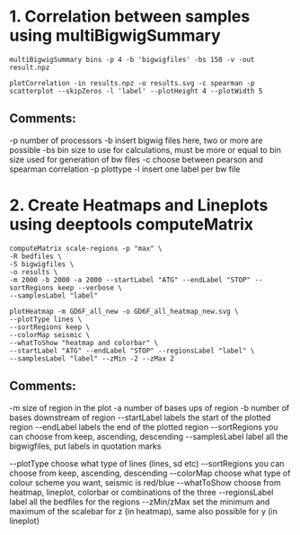 # 1. Correlation between samples using multiBigwigSummary

```{bash}
multiBigwigSummary bins -p 4 -b 'bigwigfiles' -bs 150 -v -out result.npz

plotCorrelation -in results.npz -o results.svg -c spearman -p scatterplot --skipZeros -l 'label' --plotHeight 4 --plotWidth 5 
```
## Comments:
-p number of processors
-b insert bigwig files here, two or more are possible
-bs bin size to use for calculations, must be more or equal to bin size used for generation of bw files
-c choose between pearson and spearman correlation
-p plottype
-l insert one label per bw file


# 2. Create Heatmaps and Lineplots using deeptools computeMatrix

```{bash}
computeMatrix scale-regions -p "max" \
-R bedfiles \
-S bigwigfiles \
-o results \
-m 2000 -b 2000 -a 2000 --startLabel "ATG" --endLabel "STOP" --sortRegions keep --verbose \
--samplesLabel "label"

plotHeatmap -m GD6F_all_new -o GD6F_all_heatmap_new.svg \
--plotType lines \
--sortRegions keep \
--colorMap seismic \
--whatToShow "heatmap and colorbar" \
--startLabel "ATG" --endLabel "STOP" --regionsLabel "label" \
--samplesLabel "label" --zMin -2 --zMax 2
```

## Comments:
-m size of region in the plot
-a number of bases ups of region
-b number of bases downstream of region
--startLabel labels the start of the plotted region
--endLabel labels the end of the plotted region
--sortRegions you can choose from keep, ascending, descending
--samplesLabel label all the bigwigfiles, put labels in quotation marks

--plotType choose what type of lines (lines, sd etc)
--sortRegions you can choose from keep, ascending, descending
--colorMap choose what type of colour scheme you want, seismic is red/blue
--whatToShow choose from heatmap, lineplot, colorbar or combinations of the three
--regionsLabel label all the bedfiles for the regions
--zMin/zMax set the minimum and maximum of the scalebar for z (in heatmap), same also possible for y (in lineplot)

